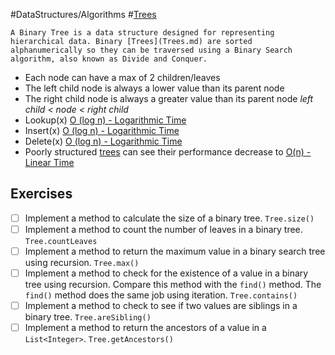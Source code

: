 #DataStructures/Algorithms #[Trees](Trees.md)

```ad-summary
A Binary Tree is a data structure designed for representing hierarchical data. Binary [Trees](Trees.md) are sorted alphanumerically so they can be traversed using a Binary Search algorithm, also known as Divide and Conquer.
```


- Each node can have a max of 2 children/leaves
- The left child node is always a lower value than its parent node
- The right child node is always a greater value than its parent node
		*left child < node < right child*
- Lookup(x) [O (log n) - Logarithmic Time](Time%20Complexity%20-%20Big%20O%20Notation.md#O%20log%20n%20-%20Logarithmic%20Time)
- Insert(x) [O (log n) - Logarithmic Time](Time%20Complexity%20-%20Big%20O%20Notation.md#O%20log%20n%20-%20Logarithmic%20Time)
- Delete(x) [O (log n) - Logarithmic Time](Time%20Complexity%20-%20Big%20O%20Notation.md#O%20log%20n%20-%20Logarithmic%20Time)
- Poorly structured [trees](Trees.md) can see their performance decrease to [O(n) - Linear Time](Time%20Complexity%20-%20Big%20O%20Notation.md#O%20n%20-%20Linear%20Time)


## Exercises
- [ ] Implement a method to calculate the size of a binary tree. `Tree.size()`
- [ ] Implement a method to count the number of leaves in a binary tree. `Tree.countLeaves`
- [ ] Implement a method to return the maximum value in a binary search tree using recursion. `Tree.max()`
- [ ]  Implement a method to check for the existence of a value in a binary tree using recursion. Compare this method with the `find()` method. The `find()` method does the same job using iteration. `Tree.contains()`
- [ ] Implement a method to check to see if two values are siblings in a binary tree. `Tree.areSibling()`
- [ ] Implement a method to return the ancestors of a value in a `List<Integer>`. `Tree.getAncestors()`
